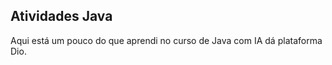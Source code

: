 ## Atividades Java

<p>Aqui está um pouco do que aprendi no curso de Java com IA dá plataforma Dio.</p>
